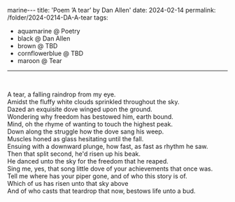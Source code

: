 marine---
title: 'Poem &#8217;A tear&#8217; by Dan Allen'
date: 2024-02-14
permalink: /folder/2024-0214-DA-A-tear
tags:
  - aquamarine @ Poetry
  - black @ Dan Allen
  - brown @ TBD
  - cornflowerblue @ TBD
  - maroon @ Tear
---

<br>

<p>
A tear, a falling raindrop from my eye.<br>
Amidst the fluffy white clouds sprinkled throughout the sky.<br>
Dazed an exquisite dove winged upon the ground.<br>
Wondering why freedom has bestowed him, earth bound.<br>
Mind, oh the rhyme of wanting to touch the highest peak.<br>
Down along the struggle how the dove sang his weep.<br>
Muscles honed as glass hesitating until the fall.<br>
Ensuing with a downward plunge, how fast, as fast as rhythm he saw.<br>
Then that split second, he'd risen up his beak.<br>
He danced unto the sky for the freedom that he reaped.<br>
Sing me, yes, that song little dove of your achievements that once was.<br>
Tell me where has your piper gone, and of who this story is of.<br>
Which of us has risen unto that sky above<br>
And of who casts that teardrop that now, bestows life unto a bud.<br>
</p>
